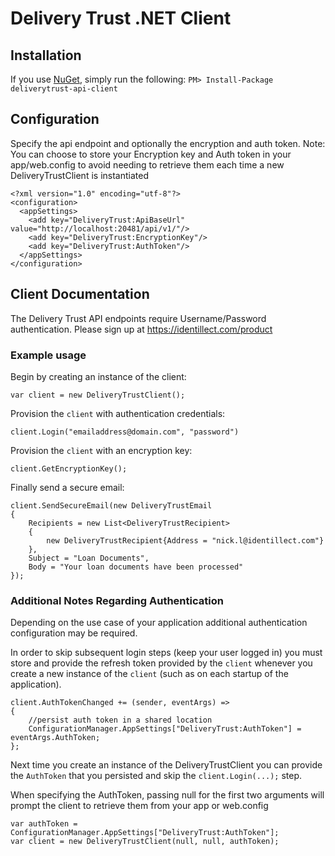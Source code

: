 # Delivery Trust .NET Client

## Installation

If you use [NuGet](http://www.nuget.org/), simply run the following:
`PM> Install-Package deliverytrust-api-client`

## Configuration
Specify the api endpoint and optionally the encryption and auth token. Note: You can choose to store your Encryption key and Auth token in your app/web.config to avoid needing to retrieve them each time a new DeliveryTrustClient is instantiated

    <?xml version="1.0" encoding="utf-8"?>
    <configuration>
      <appSettings>
        <add key="DeliveryTrust:ApiBaseUrl" value="http://localhost:20481/api/v1/"/>
        <add key="DeliveryTrust:EncryptionKey"/>
        <add key="DeliveryTrust:AuthToken"/>
      </appSettings>
    </configuration>
 

## Client Documentation
The Delivery Trust API endpoints require Username/Password authentication. Please sign up at https://identillect.com/product
### Example usage

Begin by creating an instance of the client:

    var client = new DeliveryTrustClient();
    
Provision the `client` with authentication credentials:

    client.Login("emailaddress@domain.com", "password")
    
Provision the `client` with an encryption key:

    client.GetEncryptionKey();
    
 Finally send a secure email:
 
    client.SendSecureEmail(new DeliveryTrustEmail
    {
        Recipients = new List<DeliveryTrustRecipient>
        {
            new DeliveryTrustRecipient{Address = "nick.l@identillect.com"}
        },
        Subject = "Loan Documents",
        Body = "Your loan documents have been processed"
    });
    
### Additional Notes Regarding Authentication
Depending on the use case of your application additional authentication configuration may be required.

In order to skip subsequent login steps (keep your user logged in) you must store and provide the refresh token provided by the `client` whenever you create a new instance of the `client` (such as on each startup of the application).

    client.AuthTokenChanged += (sender, eventArgs) =>
    {
        //persist auth token in a shared location
        ConfigurationManager.AppSettings["DeliveryTrust:AuthToken"] = eventArgs.AuthToken;
    };
    
Next time you create an instance of the DeliveryTrustClient you can provide the `AuthToken` that you persisted and skip the `client.Login(...);` step.

When specifying the AuthToken, passing null for the first two arguments will prompt the client to retrieve them from your app or web.config

    var authToken = ConfigurationManager.AppSettings["DeliveryTrust:AuthToken"];
    var client = new DeliveryTrustClient(null, null, authToken);
